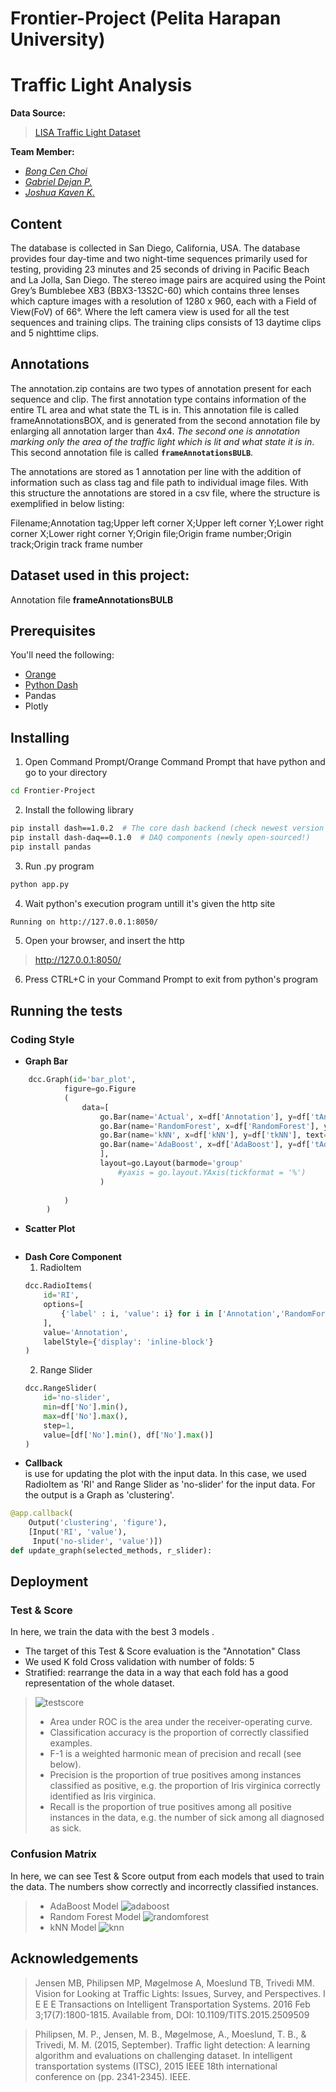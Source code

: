 # Frontier-Project (Pelita Harapan University)
# Traffic Light Analysis
**Data Source:**
> [LISA Traffic Light Dataset](https://www.kaggle.com/mbornoe/lisa-traffic-light-dataset)

**Team Member:**
  - [_Bong Cen Choi_](https://github.com/Bongcen)
  - [_Gabriel Dejan P._](https://github.com/gabrieldejan17)
  - [_Joshua Kaven K._](https://github.com/Nevaks)

## Content
The database is collected in San Diego, California, USA. The database provides four day-time and two night-time sequences primarily used for testing, providing 23 minutes and 25 seconds of driving in Pacific Beach and La Jolla, San Diego. The stereo image pairs are acquired using the Point Grey’s Bumblebee XB3 (BBX3-13S2C-60) which contains three lenses which capture images with a resolution of 1280 x 960, each with a Field of View(FoV) of 66°. Where the left camera view is used for all the test sequences and training clips. The training clips consists of 13 daytime clips and 5 nighttime clips.

## Annotations
The annotation.zip contains are two types of annotation present for each sequence and clip. The first annotation type contains information of the entire TL area and what state the TL is in. This annotation file is called frameAnnotationsBOX, and is generated from the second annotation file by enlarging all annotation larger than 4x4. *The second one is annotation marking only the area of the traffic light which is lit and what state it is in*. This second annotation file is called **`frameAnnotationsBULB`**.

The annotations are stored as 1 annotation per line with the addition of information such as class tag and file path to individual image files. With this structure the annotations are stored in a csv file, where the structure is exemplified in below listing:

Filename;Annotation tag;Upper left corner X;Upper left corner Y;Lower right corner X;Lower right corner Y;Origin file;Origin frame number;Origin track;Origin track frame number

## Dataset used in this project: 
Annotation file **frameAnnotationsBULB**
 
## Prerequisites
You'll need the following:
- [Orange](https://orange.biolab.si/download)
- [Python Dash](https://dash.plot.ly/)
- Pandas
- Plotly

## Installing
1. Open Command Prompt/Orange Command Prompt that have python and go to your directory
```bash
cd Frontier-Project
```
2. Install the following library
```bash
pip install dash==1.0.2  # The core dash backend (check newest version on dash.plot.ly)
pip install dash-daq==0.1.0  # DAQ components (newly open-sourced!)
pip install pandas
```
3. Run .py program
  ```bash
  python app.py
  ```
4. Wait python's execution program untill it's given the http site
  ```bash
  Running on http://127.0.0.1:8050/
  ```
5. Open your browser, and insert the http
>http://127.0.0.1:8050/
6. Press CTRL+C in your Command Prompt to exit from python's program

## Running the tests

### Coding Style
- **Graph Bar**
```python
    dcc.Graph(id='bar_plot',
			figure=go.Figure
			(
				data=[
					go.Bar(name='Actual', x=df['Annotation'], y=df['tAnnotation']),
					go.Bar(name='RandomForest', x=df['RandomForest'], y=df['tRandomForest'], text=df['RF']),
					go.Bar(name='kNN', x=df['kNN'], y=df['tkNN'], text=df['RF']),
					go.Bar(name='AdaBoost', x=df['AdaBoost'], y=df['tAdaBoost'], text=df['RF'])
					],
					layout=go.Layout(barmode='group'
						#yaxis = go.layout.YAxis(tickformat = '%')
					)
			
			)
		)
```
- **Scatter Plot**
```python

```
- **Dash Core Component**
	1. RadioItem
	```python
	dcc.RadioItems(
		id='RI',
		options=[
			{'label' : i, 'value': i} for i in ['Annotation','RandomForest','kNN','AdaBoost']
		],
		value='Annotation',
		labelStyle={'display': 'inline-block'}
	)
	```
	2. Range Slider
	```python
	dcc.RangeSlider(
		id='no-slider',
		min=df['No'].min(),
		max=df['No'].max(),
		step=1,
		value=[df['No'].min(), df['No'].max()]
	)
	```
- **Callback**		
is use for updating the plot with the input data. In this case, we used RadioItem as 'RI' and Range Slider as 'no-slider' for the input data. For the output is a Graph as 'clustering'.
```python
@app.callback(
	Output('clustering', 'figure'),
	[Input('RI', 'value'),
	 Input('no-slider', 'value')])
def update_graph(selected_methods, r_slider):
```

## Deployment
### Test & Score
In here, we train the data with the best 3 models .
- The target of this Test & Score evaluation is the "Annotation" Class
- We used K fold Cross validation with number of folds: 5
- Stratified: rearrange the data in a way that each fold has a good representation of the whole dataset.
>![testscore](https://github.com/Bongcen/Frontier-Project/blob/master/Orange%20Documentation/Test%26Score.jpg)
>- Area under ROC is the area under the receiver-operating curve.
>- Classification accuracy is the proportion of correctly classified examples.
>- F-1 is a weighted harmonic mean of precision and recall (see below).
>- Precision is the proportion of true positives among instances classified as positive, e.g. the proportion of Iris virginica correctly identified as Iris virginica.
>- Recall is the proportion of true positives among all positive instances in the data, e.g. the number of sick among all diagnosed as sick.

### Confusion Matrix
In here, we can see Test & Score output from each models that used to train the data. The numbers show correctly and incorrectly classified instances.
>- AdaBoost Model 
![adaboost](https://github.com/Bongcen/Frontier-Project/blob/master/Orange%20Documentation/confusionMatrix(Adaboost).jpg)
>- Random Forest Model 
![randomforest](https://github.com/Bongcen/Frontier-Project/blob/master/Orange%20Documentation/confusionMatrix(RandomForest).jpg)
>- kNN Model 
![knn](https://github.com/Bongcen/Frontier-Project/blob/master/Orange%20Documentation/confusionMatrix(KNN).jpg)

## Acknowledgements
> Jensen MB, Philipsen MP, Møgelmose A, Moeslund TB, Trivedi MM. Vision for Looking at Traffic Lights: Issues, Survey, and Perspectives. I E E E Transactions on Intelligent Transportation Systems. 2016 Feb 3;17(7):1800-1815. Available from, DOI: 10.1109/TITS.2015.2509509

> Philipsen, M. P., Jensen, M. B., Møgelmose, A., Moeslund, T. B., & Trivedi, M. M. (2015, September). Traffic light detection: A learning algorithm and evaluations on challenging dataset. In intelligent transportation systems (ITSC), 2015 IEEE 18th international conference on (pp. 2341-2345). IEEE.
